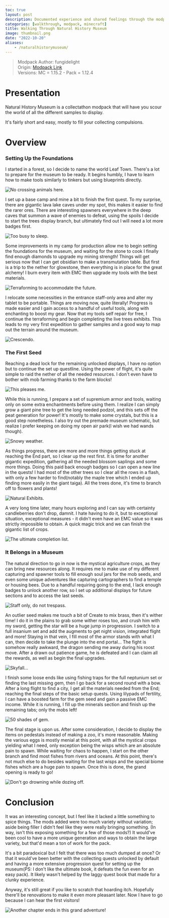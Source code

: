 ```yaml
---
toc: true
layout: post
description: Documented experience and shared feelings through the modpack.
categories: [walkthrough, modpack, minecraft]
title: Walking Through Natural History Museum
image: thumbnail.png
date: "2022-10-20"
aliases:
    - /naturalhistorymuseum/
---
```

>Modpack Author: fungidelight  
Origin: [Modpack Link](https://www.curseforge.com/minecraft/modpacks/natural-history-museum)  
Versions: MC = 1.15.2 - Pack = 1.12.4

# Presentation

Natural History Museum is a collectathon modpack that will have you scour the world of all the different samples to display.

It's fairly short and easy, mostly to fill your collecting compulsions.

# Overview
### Setting Up the Foundations

I started in a forest, so I decide to name the world Leaf Town. There's a lot to prepare for the museum to be ready. It begins humbly, I have to learn how to make tools similarly to tinkers but using blueprints directly.

![No crossing animals here.](a1)

I set up a base camp and mine a bit to finish the first quest. To my surprise, there are gigantic lava lake caves under my spot, this makes it easier to find the rarer ores.
There are interesting spawners everywhere in the deep caves that summon a wave of enemies to defeat, using the spoils I decide to start the trees display branch, but ultimately find out I will need a lot more badges first.

![Too busy to sleep.](a2)

Some improvements in my camp for production allow me to begin setting the foundations for the museum, and waiting for the stone to cook I finally find enough diamonds to upgrade my mining strength!
Things will get serious now that I can get obsidian to make a transmutation table. But first is a trip to the nether for glowstone, then everything is in place for the great alchemy! I burn every item with EMC then upgrade my tools with the best materials.

![Terraforming to accommodate the future.](a3)

I relocate some necessities in the entrance staff-only area and alter my tablet to be portable. Things are moving now, quite literally! Progress is made easier and I gain access to a handful of useful tools, along with enchanting to boost my gear. Now that my tools self repair for free, I continue the terraforming and begin completing the live trees exhibits. This leads to my very first expedition to gather samples and a good way to map out the terrain around the museum.

![Crescendo.](a4)

### The First Seed

Reaching a dead lock for the remaining unlocked displays, I have no option but to continue the set up questline. Using the power of flight, it's quite simple to raid the nether of all the needed resources. I don't even have to bother with mob farming thanks to the farm blocks!

![This pleases me.](b1)

While this is running, I prepare a set of supremium armor and tools, waiting only on some extra enchantments before using them. I realize I can simply grow a giant pine tree to get the long needed podzol, and this sets off the peat generation for power! It's mostly to make some crystals, but this is a good step nonetheless. I also try out the premade museum schematic, but realize I prefer keeping on doing my open air park(I wish we had wands though).

![Snowy weather.](b2)

As things progress, there are more and more things getting stuck at reaching the End part, so I clear up the rest first. It is time for another gigantic expedition, gathering all the needed blossom saplings and some more things.
Doing this paid back enough badges so I can open a new line in the quests! I had most of the other trees so I clear all the rows in a flash, with only a few harder to find(notably the maple tree which I ended up finding more easily in the giant taiga). All the trees done, it's time to branch off to flowers and plants!

![Natural Exhibits.](b3)

A very long time later, many hours exploring and I can say with certainty candleberries don't drop, damnit. I hate having to do it, but to exceptional situation, exceptional measures - it didn't even have an EMC value so it was strictly impossible to obtain. A quick magic trick and we can finish the gigantic list of crops.

![The ultimate completion list.](b4)

### It Belongs in a Museum

The natural direction to go in now is the mystical agriculture crops, as they can bring new resources along. It requires me to make use of my different capturing and spawner tools to fill enough soul jars for the mob seeds, and even some unique adventures like capturing cartographers to find a temple or housing bees. Due to a handful requiring going to the end, I lack enough badges to unlock another row, so I set up additional displays for future sections and to access the last seeds.

![Staff only, do not trespass.](c1)

An outlier seed makes me touch a bit of Create to mix brass, then it's wither time! I do it in the plains to grab some wither roses too, and crush him with my sword, getting the star will be a huge jump in progression. I switch to a full insanium set and add the augments to get night vision, integrated flight and more! Staying in that vein, I fill most of the armor stands with what I can, then decide to take the plunge into the end portal...
The fight is somehow really awkward, the dragon sending me away during his roost move. After a drawn out patience game, he is defeated and I can claim all the rewards, as well as begin the final upgrades.

![Skyfall...](c2)

I finish some loose ends like using fishing traps for the full neptunium set or finding the last missing gem, then I go back for a second round with a bow. After a long flight to find a city, I get all the materials needed from the End; reaching the final steps of the basic setup quests.
Using lilypads of fertility, I can have a boosted farm for the gem seed and gain a passive EMC income. While it is running, I fill up the minerals section and finish up the remaining tabs; only the mobs left!

![50 shades of gem.](c3)

The final stage is upon us. After some consideration, I decide to display the items on pedestals instead of making a zoo, it's more reasonable. Making the various eggs is mostly menial at this point, with all the mystical crops yielding what I need, only exception being the wisps which are an absolute pain to spawn. While waiting for chaos to happen, I start on the other branch and find most fishes from rivers and oceans.
At this point, there's not much else to do besides waiting for the last wisps and the special biome fishes which are a huge pain to spawn. Once this is done, the grand opening is ready to go!

![Don't go drowning while dozing off.](c4)

# Conclusion

It was an interesting concept, but I feel like it lacked a little something to spice things. The mods added were too much variety without variation; aside being filler I didn't feel like they were really bringing something. (In way, isn't this exposing something for a few of those mods?)
It would've been cool to have a more unique generation and ways to obtain the large variety, but that'd mean a ton of work for the pack.

It's a bit paradoxical but I felt that there was too much dumped at once? Or that it would've been better with the collecting quests unlocked by default and having a more extensive progression quest for setting up the museum(PS: I don't like the ultimate book, it defeats the fun even for an easy pack). It likely wasn't helped by the laggy quest book that made for a clunky experience.

Anyway, it's still great if you like to scratch that hoarding itch. Hopefully there'll be renovations to make it even more pleasant later.
Now I have to go because I can hear the first visitors!

![Another chapter ends in this grand adventure!](win)

<script src="https://utteranc.es/client.js"
        repo="orian34/travelogues"
        issue-term="title"
        label="Comment"
        theme="github-dark"
        crossorigin="anonymous"
        async>
</script>
